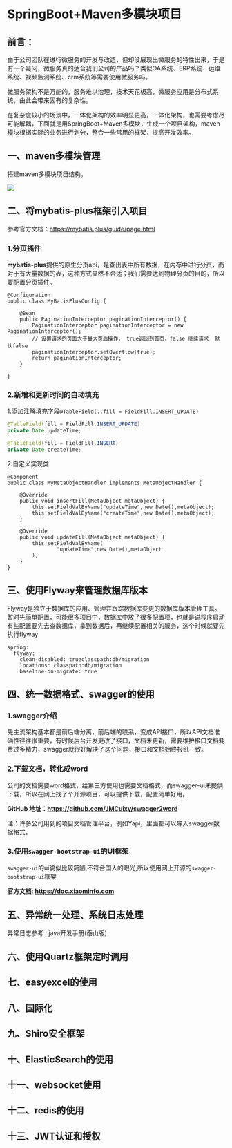 # SpringBoot+Maven多模块项目



## 前言：

​	由于公司团队在进行微服务的开发与改造，但却没展现出微服务的特性出来，于是有一个疑问，微服务真的适合我们公司的产品吗？类似OA系统、ERP系统、运维系统、视频监测系统、crm系统等需要使用微服务吗。

​	微服务架构不是万能的，服务难以治理，技术天花板高，微服务应用是分布式系统，由此会带来固有的复杂性。

​	在复杂度较小的场景中，一体化架构的效率明显更高，一体化架构，也需要考虑尽可能解耦，下面就是用SpringBoot+Maven多模块，生成一个项目架构，maven模块根据实际的业务进行划分，整合一些常用的框架，提高开发效率。

## 一、maven多模块管理

搭建maven多模块项目结构。

![](https://cdn.jsdelivr.net/gh/yizuoliang/picBed/img/20200507184309.bmp)

## 二、将mybatis-plus框架引入项目

参考官方文档：https://mybatis.plus/guide/page.html

### 1.分页插件

**mybatis-plus**提供的原生分页api，是查出表中所有数据，在内存中进行分页，而对于有大量数据的表，这种方式显然不合适；我们需要达到物理分页的目的，所以要配置分页插件。

```
@Configuration
public class MyBatisPlusConfig {

    @Bean
    public PaginationInterceptor paginationInterceptor() {
        PaginationInterceptor paginationInterceptor = new PaginationInterceptor();
        // 设置请求的页面大于最大页后操作， true调回到首页，false 继续请求  默认false
        paginationInterceptor.setOverflow(true);
        return paginationInterceptor;
    }

}
```

### 2.新增和更新时间的自动填充

1.添加注解填充字段`@TableField(..fill = FieldFill.INSERT_UPDATE)`

```java
@TableField(fill = FieldFill.INSERT_UPDATE)
private Date updateTime;

@TableField(fill = FieldFill.INSERT)
private Date createTime;
```

2.自定义实现类

```
@Component
public class MyMetaObjectHandler implements MetaObjectHandler {

    @Override
    public void insertFill(MetaObject metaObject) {
        this.setFieldValByName("updateTime",new Date(),metaObject);
        this.setFieldValByName("createTime",new Date(),metaObject);
    }

    @Override
    public void updateFill(MetaObject metaObject) {
        this.setFieldValByName(
                "updateTime",new Date(),metaObject
        );
    }
}
```

## 三、使用Flyway来管理数据库版本

​	Flyway是独立于数据库的应用、管理并跟踪数据库变更的数据库版本管理工具。暂时先简单配置，可能很多项目中，数据库中放了很多配置项，也就是说程序启动有些配置要先去查数据库，拿到数据后，再继续配置相关的服务，这个时候就要先执行flyway

```
spring:
  flyway:
    clean-disabled: trueclasspath:db/migration
    locations: classpath:db/migration
    baseline-on-migrate: true
```

## 四、统一数据格式、swagger的使用

### 1.swagger介绍

​	先主流架构基本都是前后端分离，前后端的联系，变成API接口，所以API文档准确性往往很重要，有时候后台开发更改了接口，文档未更新，需要维护接口文档耗费过多精力，swagger就很好解决了这个问题，接口和文档始终报纸一致。

### 2.下载文档，转化成word

​	公司的文档需要word格式，给第三方使用也需要文档格式，而swagger-ui未提供下载，所以在网上找了个开源项目，可以提供下载，配置简单好用。

**GitHub 地址：https://github.com/JMCuixy/swagger2word**

注：许多公司用到的项目文档管理平台，例如Yapi，里面都可以导入swagger数据格式。

### 3.使用`swagger-bootstrap-ui`的UI框架

`swagger-ui`的ui貌似比较简陋,不符合国人的眼光,所以使用网上开源的`swagger-bootstrap-ui`框架

**官方文档:  https://doc.xiaominfo.com**

## 五、异常统一处理、系统日志处理

异常日志参考 : java开发手册(泰山版)

## 六、使用Quartz框架定时调用



## 七、easyexcel的使用



## 八、国际化



## 九、Shiro安全框架



## 十、ElasticSearch的使用



## 十一、websocket使用



## 十二、redis的使用



## 十三、JWT认证和授权





